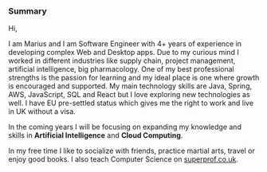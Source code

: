 ### Summary

Hi, 

I am Marius and I am Software Engineer with 4+ years of experience in developing complex Web and Desktop
apps. Due to my curious mind I worked in different industries like supply chain, project management, artificial
intelligence, big pharmacology. One of my best professional strengths is the passion for learning and my
ideal place is one where growth is encouraged and supported. My main technology skills are Java, Spring, AWS,
JavaScript, SQL and React but I love exploring new technologies as well. I have EU pre-settled status which
gives me the right to work and live in UK without a visa.

In the coming years I will be focusing on expanding my knowledge and skills in **Artificial Intelligence** and **Cloud Computing**.

In my free time I like to socialize with friends, practice martial arts, travel or enjoy good books.
I also teach Computer Science on [superprof.co.uk](https://www.superprof.co.uk/high-performer-senior-eng-teaches-computer-science-algorithms-and-how-think-like-programmer-can-teach-mentor-anyone-from.html).
